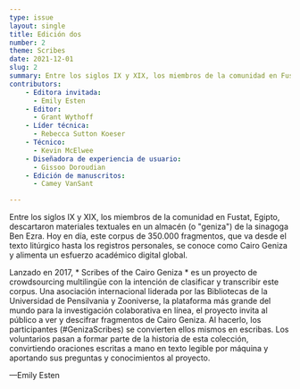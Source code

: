 ```yaml
---
type: issue
layout: single
title: Edición dos
number: 2
theme: Scribes
date: 2021-12-01
slug: 2
summary: Entre los siglos IX y XIX, los miembros de la comunidad en Fustat, Egipto, descartaron materiales textuales en un almacén (o "geniza") de la sinagoga Ben Ezra.
contributors:
    - Editora invitada:
      - Emily Esten
    - Editor:
      - Grant Wythoff
    - Líder técnica:
      - Rebecca Sutton Koeser
    - Técnico:
      - Kevin McElwee
    - Diseñadora de experiencia de usuario:
      - Gissoo Doroudian
    - Edición de manuscritos:
      - Camey VanSant

---
```


Entre los siglos IX y XIX, los miembros de la comunidad en Fustat, Egipto, descartaron materiales textuales en un almacén (o "geniza") de la sinagoga Ben Ezra. Hoy en día, este corpus de 350.000 fragmentos, que va desde el texto litúrgico hasta los registros personales, se conoce como Cairo Geniza y alimenta un esfuerzo académico digital global.

Lanzado en 2017, * Scribes of the Cairo Geniza * es un proyecto de crowdsourcing multilingüe con la intención de clasificar y transcribir este corpus. Una asociación internacional liderada por las Bibliotecas de la Universidad de Pensilvania y Zooniverse, la plataforma más grande del mundo para la investigación colaborativa en línea, el proyecto invita al público a ver y descifrar fragmentos de Cairo Geniza. Al hacerlo, los participantes (#GenizaScribes) se convierten ellos mismos en escribas. Los voluntarios pasan a formar parte de la historia de esta colección, convirtiendo oraciones escritas a mano en texto legible por máquina y aportando sus preguntas y conocimientos al proyecto.

—Emily Esten